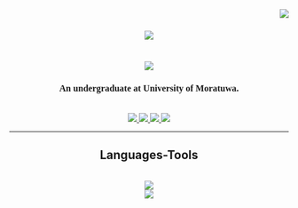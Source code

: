 <img align="right" src="https://visitor-badge.laobi.icu/badge?page_id=ReezmaCader.ReezmaCader"/>
<h1 align="center" style="font-family: 'Times New Roman', Times, serif;">
  <img src="https://readme-typing-svg.herokuapp.com/?font=Times+New+Roman&size=35&center=true&vCenter=true&width=500&height=70&duration=4000&lines=Hi+There!+👋+I'm+Reezma+Cader!&color=000000">
</h1>

<h1 align="center" style="font-family: 'Times New Roman', Times, serif;">
  <img src="https://readme-typing-svg.herokuapp.com/?font=Times+New+Roman&size=35&center=true&vCenter=true&width=500&height=70&duration=4000&lines=Welcome+To+My+Profile!&color=000000;">
</h1>
<h3 align="center" style="font-family: 'Times New Roman', Times, serif;"> An undergraduate at University of Moratuwa. </h3>
<br/>
<div align="center">
<a href="mailto:reezmacader2001@gmail.com">
  <img src="https://img.shields.io/badge/Gmail-333333?style=for-the-badge&logo=gmail&logocolor=red" target="_blank"/>
</a>
<a href="https://www.linkedin.com/in/reezma-cader-14a321253/" target_blank">
   <img src="https://img.shields.io/badge/LinkdIn-0077B5?style=for-the-badge&logo=linkedin&logocolor=white"target="_blank"/>
</a>
  <a href="https://www.instagram.com/" target_blank">
   <img src="https://img.shields.io/badge/Instagram-E4405F?style=for-the-badge&logo=instagram&logoColor=white"target="_blank"/>
</a>
  <a href="https://github.com/ReezmaCader" target_blank">
   <img src="https://img.shields.io/badge/GitHub-100000?style=for-the-badge&logo=github&logoColor=white"target="_blank"/>
</a>
</div>
<div>
  <hr/>
  <h2 align="center"> Languages-Tools</h2> <br>
<div align="center">
  <a href="https://skillicons.dev">
    <img src="https://skillicons.dev/icons?i=github,javascript,c,java,vscode"/><br>
    <img src="https://skillicons.dev/icons?i=mysql,html,css,php,git,arduino"/>
  </a>
</div>
